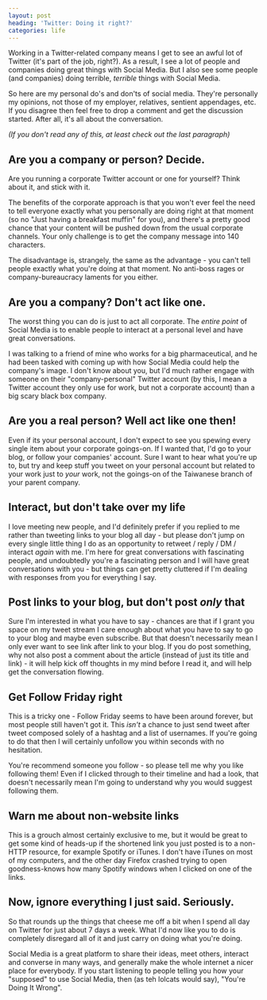 ```yaml
---
layout: post
heading: 'Twitter: Doing it right?'
categories: life
---
```


Working in a Twitter-related company means I get to see an awful lot of Twitter (it's part of the job, right?). As a result, I see a lot of people and companies doing great things with Social Media. But I also see some people (and companies) doing terrible, *terrible* things with Social Media.

<!-- Replace missing image from http://media.chris-alexander.co.uk/wp-content/uploads/2009/10/wrong-mike.jpg -->

So here are my personal do's and don'ts of social media. They're personally my opinions, not those of my employer, relatives, sentient appendages, etc. If you disagree then feel free to drop a comment and get the discussion started. After all, it's all about the conversation.

*(If you don't read any of this, at least check out the last paragraph)*

## Are you a company or person? Decide.

Are you running a corporate Twitter account or one for yourself? Think about it, and stick with it.

The benefits of the corporate approach is that you won't ever feel the need to tell everyone exactly what you personally are doing right at that moment (so no "Just having a breakfast muffin" for you), and there's a pretty good chance that your content will be pushed down from the usual corporate channels. Your only challenge is to get the company message into 140 characters.

The disadvantage is, strangely, the same as the advantage - you can't tell people exactly what you're doing at that moment. No anti-boss rages or company-bureaucracy laments for you either.

<!-- Replace missing image from http://media.chris-alexander.co.uk/wp-content/uploads/2009/10/funny-pictures-cat-sink-drinking-fountain.jpg -->

## Are you a company? Don't act like one.

The worst thing you can do is just to act all corporate. The *entire point* of Social Media is to enable people to interact at a personal level and have great conversations.

I was talking to a friend of mine who works for a big pharmaceutical, and he had been tasked with coming up with how Social Media could help the company's image. I don't know about you, but I'd much rather engage with someone on their "company-personal" Twitter account (by this, I mean a Twitter account they only use for work, but not a corporate account) than a big scary black box company.

<!-- Replace missing image from http://media.chris-alexander.co.uk/wp-content/uploads/2009/10/funny-pictures-cat-is-not-stalking-properly.jpg -->

## Are you a real person? Well act like one then!

Even if its your personal account, I don't expect to see you spewing every single item about your corporate goings-on. If I wanted that, I'd go to your blog, or follow your companies' account. Sure I want to hear what you're up to, but try and keep stuff you tweet on your personal account but related to your work just to *your* work, not the goings-on of the Taiwanese branch of your parent company.

<!-- Replace missing image from http://media.chris-alexander.co.uk/wp-content/uploads/2009/10/funny-pictures-cat-does-poledancing.jpg -->

## Interact, but don't take over my life

I love meeting new people, and I'd definitely prefer if you replied to me rather than tweeting links to your blog all day - but please don't jump on every single little thing I do as an opportunity to retweet / reply / DM / interact *again* with me. I'm here for great conversations with fascinating people, and undoubtedly you're a fascinating person and I will have great conversations with you - but things can get pretty cluttered if I'm dealing with responses from you for everything I say.

<!-- Replace missing image from http://media.chris-alexander.co.uk/wp-content/uploads/2009/10/funny-pictures-bird-on-birdwatcher-head.jpg -->

## Post links to your blog, but don't post <em>only</em> that

Sure I'm interested in what you have to say - chances are that if I grant you space on my tweet stream I care enough about what you have to say to go to your blog and maybe even subscribe. But that doesn't necessarily mean I only ever want to see link after link to your blog. If you do post something, why not also post a comment about the article (instead of just its title and link) - it will help kick off thoughts in my mind before I read it, and will help get the conversation flowing.

<!-- Replace missing image from http://media.chris-alexander.co.uk/wp-content/uploads/2009/10/funny-pictures-cat-is-doing-a-halloween-pose-correctly.jpg -->

## Get Follow Friday right

This is a tricky one - Follow Friday seems to have been around forever, but most people still haven't got it. This *isn't* a chance to just send tweet after tweet composed solely of a hashtag and a list of usernames. If you're going to do that then I will certainly unfollow you within seconds with no hesitation.

You're recommend someone you follow - so please tell me why you like following them! Even if I clicked through to their timeline and had a look, that doesn't necessarily mean I'm going to understand why you would suggest following them.

<!-- Replace missing image from http://media.chris-alexander.co.uk/wp-content/uploads/2009/10/funny-pictures-cat-is-a-gargoyle.jpg -->

## Warn me about non-website links

This is a grouch almost certainly exclusive to me, but it would be great to get some kind of heads-up if the shortened link you just posted is to a non-HTTP resource, for example Spotify or iTunes. I don't have iTunes on most of my computers, and the other day Firefox crashed trying to open goodness-knows how many Spotify windows when I clicked on one of the links.

<!-- Replace missing image from http://media.chris-alexander.co.uk/wp-content/uploads/2009/10/funny-pictures-tiget-shark-is-doing-it-right.jpg -->

## Now, ignore everything I just said. Seriously.

So that rounds up the things that cheese me off a bit when I spend all day on Twitter for just about 7 days a week. What I'd now like you to do is completely disregard all of it and just carry on doing what you're doing.

Social Media is a great platform to share their ideas, meet others, interact and converse in many ways, and generally make the whole internet a nicer place for everybody. If you start listening to people telling you how your "supposed" to use Social Media, then (as teh lolcats would say), "You're Doing It Wrong".

